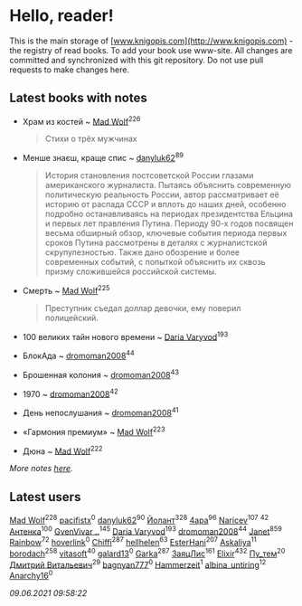 # Hello, reader!
This is the main storage of [www.knigopis.com](http://www.knigopis.com) - the registry of read books.
To add your book use www-site. All changes are committed and synchronized with this git repository.
Do not use pull requests to make changes here.


## Latest books with notes
* Храм из костей ~ [Mad Wolf](users/947/94738840-vkontakte)<sup>226</sup>
    > Стихи о трёх мужчинах

* Менше знаєш, краще спис ~ [danyluk62](users/374/374149854-vkontakte)<sup>89</sup>
    > История становления постсоветской России глазами американского журналиста. Пытаясь объяснить современную политическую реальность России, автор рассматривает её историю от распада СССР и вплоть до наших дней, особенно подробно останавливаясь на периодах президентства Ельцина и первых лет правления Путина. Периоду 90-х годов посвящен весьма обширный обзор, ключевые события периода первых сроков Путина рассмотрены в деталях с журналистской скрупулезностью. Также дано обозрение и более современных событий, с попыткой объяснить их сквозь призму сложившейся российской системы.

* Смерть ~ [Mad Wolf](users/947/94738840-vkontakte)<sup>225</sup>
    > Преступник съедал доллар девочки, ему поверил полицейский.

* 100 великих тайн нового времени ~ [Daria Varyvod](users/829/829893410524253-facebook)<sup>193</sup>

* БлокАда ~ [dromoman2008](users/444/44461886-yandex)<sup>44</sup>

* Брошенная колония ~ [dromoman2008](users/444/44461886-yandex)<sup>43</sup>

* 1970 ~ [dromoman2008](users/444/44461886-yandex)<sup>42</sup>

* День непослушания ~ [dromoman2008](users/444/44461886-yandex)<sup>41</sup>

* «Гармония премиум» ~ [Mad Wolf](users/947/94738840-vkontakte)<sup>223</sup>

* Дюна ~ [Mad Wolf](users/947/94738840-vkontakte)<sup>222</sup>


_More notes [here](latest_books_with_notes.md)._


## Latest users
[Mad Wolf](users/947/94738840-vkontakte)<sup>228</sup> 
[pacifistx](users/161/1619498-vkontakte)<sup>0</sup> 
[danyluk62](users/374/374149854-vkontakte)<sup>90</sup> 
[Йолант](users/104/104690883692185089260-google)<sup>328</sup> 
[4apa](users/117/117392596378069249667-google)<sup>96</sup> 
[Naricev](users/107/107090515204537133928-google)<sup>107</sup> 
[](users/153/1537586159620888-facebook)<sup>42</sup> 
[Антенка](users/118/118158645037334943900-google)<sup>100</sup> 
[GvenVivar ..](users/158/158266434925901-facebook)<sup>145</sup> 
[Daria Varyvod](users/829/829893410524253-facebook)<sup>193</sup> 
[dromoman2008](users/444/44461886-yandex)<sup>44</sup> 
[Janet](users/108/108113656204404967440-google)<sup>859</sup> 
[Rainbow](users/109/109787328219839805802-google)<sup>72</sup> 
[hoverlink](users/118/118958415-vkontakte)<sup>0</sup> 
[Chiffi](users/105/105831994080785626680-google)<sup>287</sup> 
[hellhelen](users/248/248300842-vkontakte)<sup>63</sup> 
[EsterHani](users/305/30558181-vkontakte)<sup>207</sup> 
[Askaliya](users/326/326783541-vkontakte)<sup>11</sup> 
[borodach](users/157/15706320-vkontakte)<sup>258</sup> 
[vitasoft](users/474/47446642-vkontakte)<sup>40</sup> 
[galard13](users/137/1372460683-yandex)<sup>0</sup> 
[Garka](users/115/115753719718250012620-google)<sup>287</sup> 
[ЗаяцЛис](users/112/112388384595246311466-google)<sup>161</sup> 
[Elixir](users/115/115826717712507836033-google)<sup>432</sup> 
[Пу_тем](users/344/3448154788585127-facebook)<sup>20</sup> 
[Дмитрий Витальевич](users/116/116650782618177766821-googleplus)<sup>29</sup> 
[bagnyan777](users/275/2756136091613116923-mailru)<sup>0</sup> 
[Hammerzeit](users/103/103389838241993724492-google)<sup>1</sup> 
[albina_untiring](users/257/2579695-vkontakte)<sup>12</sup> 
[Anarchy16](users/103/103241427589325528077-google)<sup>0</sup> 


_09.06.2021 09:58:22_
